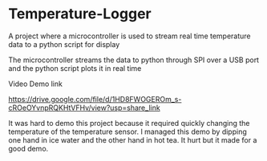 # Temperature-Logger
A project where a microcontroller is used to stream real time temperature data to a python script for display

The microcontroller streams the data to python through SPI over a USB port and the python script plots it in real time 

Video Demo link

https://drive.google.com/file/d/1HD8FWOGEROm_s-cROeOYvnpRQKHtVFHv/view?usp=share_link

It was hard to demo this project because it required quickly changing the temperature of the temperature sensor. I managed this demo by dipping one hand in ice water and the other hand in hot tea. It hurt but it made for a good demo.
